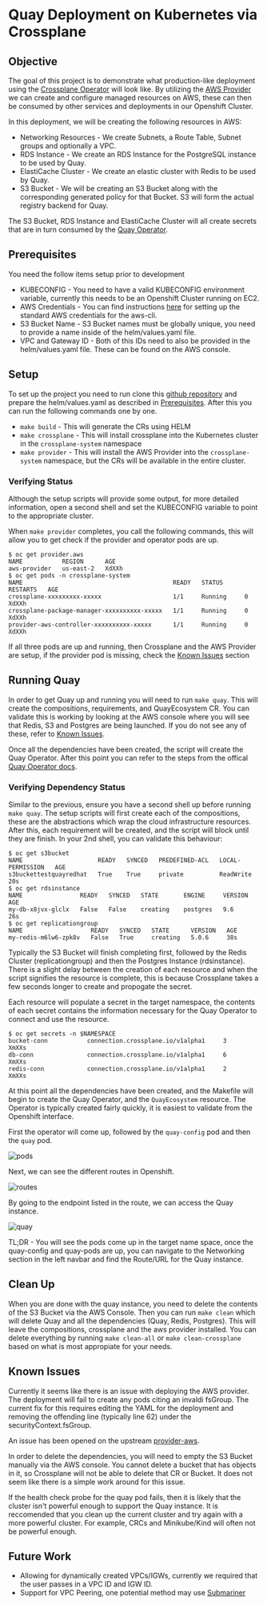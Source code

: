 # Quay Deployment on Kubernetes via Crossplane

## Objective

The goal of this project is to demonstrate what production-like deployment using the [Crossplane Operator](http://crossplane.io/) will look like. By utilizing the [AWS Provider](https://github.com/crossplane/provider-aws) we can create and configure managed resources on AWS, these can then be consumed by other services and deployments in our Openshift Cluster.

In this deployment, we will be creating the following resources in AWS:

- Networking Resources - We create Subnets, a Route Table, Subnet groups and optionally a VPC.
- RDS Instance - We create an RDS Instance for the PostgreSQL instance to be used by Quay.
- ElastiCache Cluster - We create an elastic cluster with Redis to be used by Quay.
- S3 Bucket - We will be creating an S3 Bucket along with the corresponding generated policy for that Bucket. S3 will form the actual registry backend for Quay.

The S3 Bucket, RDS Instance and ElastiCache Cluster will all create secrets that are in turn consumed by the [Quay Operator](https://github.com/redhat-cop/quay-operator).

## Prerequisites

You need the follow items setup prior to development

- KUBECONFIG - You need to have a valid KUBECONFIG environment variable, currently this needs to be an Openshift Cluster running on EC2.
- AWS Credentials - You can find instructions [here](https://docs.aws.amazon.com/cli/latest/userguide/cli-chap-configure.html) for setting up the standard AWS credentials for the aws-cli.
- S3 Bucket Name - S3 Bucket names must be globally unique, you need to provide a name inside of the helm/values.yaml file.
- VPC and Gateway ID - Both of this IDs need to also be provided in the helm/values.yaml file. These can be found on the AWS console.

## Setup

To set up the project you need to run clone this [github repository](https://github.com/krishchow/crossplane-quay) and prepare the helm/values.yaml as described in [Prerequisites](##Prerequisites). After this you can run the following commands one by one.

- `make build` - This will generate the CRs using HELM
- `make crossplane` - This will install crossplane into the Kubernetes cluster in the `crossplane-system` namespace
- `make provider` - This will install the AWS Provider into the `crossplane-system` namespace, but the CRs will be available in the entire cluster.

### Verifying Status

Although the setup scripts will provide some output, for more detailed information, open a second shell and set the KUBECONFIG variable to point to the appropriate cluster.

When `make provider` completes, you call the following commands, this will allow you to get check if the provider and operator pods are up.
```
$ oc get provider.aws
NAME           REGION      AGE
aws-provider   us-east-2   XdXXh
$ oc get pods -n crossplane-system
NAME                                          READY   STATUS      RESTARTS   AGE
crossplane-xxxxxxxxx-xxxxx                    1/1     Running     0          XdXXh
crossplane-package-manager-xxxxxxxxxx-xxxxx   1/1     Running     0          XdXXh
provider-aws-controller-xxxxxxxxxx-xxxxx      1/1     Running     0          XdXXh
```

If all three pods are up and running, then Crossplane and the AWS Provider are setup, if the provider pod is missing, check the [Known Issues](#known-issues) section

## Running Quay

In order to get Quay up and running you will need to run `make quay`. This will create the compositions, requirements, and QuayEcosystem CR. You can validate this is working by looking at the AWS console where you will see that Redis, S3 and Postgres are being launched. If you do not see any of these, refer to [Known Issues](##Known-Issues).

Once all the dependencies have been created, the script will create the Quay Operator. After this point you can refer to the steps from the offical [Quay Operator docs](https://access.redhat.com/documentation/en-us/red_hat_quay/3.3/html/deploy_red_hat_quay_on_openshift_with_quay_operator/deploying_red_hat_quay#deploy_a_red_hat_quay_ecosystem).

### Verifying Dependency Status

Similar to the previous, ensure you have a second shell up before running `make quay`. The setup scripts will first create each of the compositions, these are the abstractions which wrap the cloud infrastructure resources. After this, each requirement will be created, and the script will block until they are finish. In your 2nd shell, you can validate this behaviour:

```
$ oc get s3bucket
NAME                     READY   SYNCED   PREDEFINED-ACL   LOCAL-PERMISSION   AGE
s3buckettestquayredhat   True    True     private          ReadWrite          20s
$ oc get rdsinstance
NAME                READY   SYNCED   STATE       ENGINE     VERSION   AGE
my-db-x8jvx-glclx   False   False    creating    postgres   9.6       26s
$ oc get replicationgroup
NAME                   READY   SYNCED   STATE      VERSION   AGE
my-redis-m6lw6-zpk8v   False   True     creating   5.0.6     38s
```

Typically the S3 Bucket will finish completing first, followed by the Redis Cluster (replicationgroup) and then the Postgres Instance (rdsinstance). There is a slight delay between the creation of each resource and when the script signifies the resource is complete, this is because Crossplane takes a few seconds longer to create and propogate the secret.

Each resource will populate a secret in the target namespace, the contents of each secret contains the information necessary for the Quay Operator to connect and use the resource.

```
$ oc get secrets -n $NAMESPACE
bucket-conn           connection.crossplane.io/v1alpha1     3      XmXXs
db-conn               connection.crossplane.io/v1alpha1     6      XmXXs
redis-conn            connection.crossplane.io/v1alpha1     2      XmXXs
```

At this point all the dependencies have been created, and the Makefile will begin to create the Quay Operator, and the `QuayEcosystem` resource. The Operator is typically created fairly quickly, it is easiest to validate from the Openshift interface.

First the operator will come up, followed by the `quay-config` pod and then the `quay` pod.

![pods](https://github.com/krishchow/crossplane-quay/blob/master/imgs/pods.png?raw=true)

Next, we can see the different routes in Openshift.

![routes](https://github.com/krishchow/crossplane-quay/blob/master/imgs/routes.png?raw=true)

By going to the endpoint listed in the route, we can access the Quay instance.

![quay](https://github.com/krishchow/crossplane-quay/blob/master/imgs/quay.png?raw=true)

TL;DR - You will see the pods come up in the target name space, once the quay-config and quay-pods are up, you can navigate to the Networking section in the left navbar and find the Route/URL for the Quay instance.

## Clean Up

When you are done with the quay instance, you need to delete the contents of the S3 Bucket via the AWS Console. Then you can run `make clean` which will delete Quay and all the dependencies (Quay, Redis, Postgres). This will leave the compositions, crossplane and the aws provider installed. You can delete everything by running `make clean-all` or `make clean-crossplane` based on what is most appropiate for your needs.

## Known Issues

Currently it seems like there is an issue with deploying the AWS provider. The deployment will fail to create any pods citing an invaldi fsGroup. The current fix for this requires editing the YAML for the deployment and removing the offending line (typically line 62) under the securityContext.fsGroup.

An issue has been opened on the upstream [provider-aws](https://github.com/crossplane/provider-aws/issues/316).

In order to delete the dependencies, you will need to empty the S3 Bucket manually via the AWS console. You cannot delete a bucket that has objects in it, so Crossplane will not be able to delete that CR or Bucket. It does not seem like there is a simple work around for this issue.

If the health check probe for the quay pod fails, then it is likely that the cluster isn't powerful enough to support the Quay instance. It is reccomended that you clean up the current cluster and try again with a more powerful cluster. For example, CRCs and Minikube/Kind will often not be powerful enough.

## Future Work

- Allowing for dynamically created VPCs/IGWs, currently we required that the user passes in a VPC ID and IGW ID.
- Support for VPC Peering, one potential method may use [Submariner](https://github.com/submariner-io/submariner)
